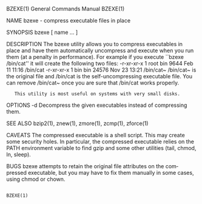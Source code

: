BZEXE(1)                   General Commands Manual                   BZEXE(1)

NAME
       bzexe - compress executable files in place

SYNOPSIS
       bzexe [ name ...  ]

DESCRIPTION
       The bzexe utility allows you to compress executables in place and have
       them automatically uncompress and execute when  you  run  them  (at  a
       penalty   in   performance).   For  example  if  you  execute  ``bzexe
       /bin/cat'' it will create the following two files:
           -r-xr-xr-x  1 root  bin   9644 Feb 11 11:16 /bin/cat
           -r-xr-xr-x  1 bin   bin  24576 Nov 23 13:21 /bin/cat~
       /bin/cat~ is the original file and /bin/cat is the  self-uncompressing
       executable  file.   You  can  remove  /bin/cat~ once you are sure that
       /bin/cat works properly.

       This utility is most useful on systems with very small disks.

OPTIONS
       -d     Decompress the given executables instead of compressing them.

SEE ALSO
       bzip2(1), znew(1), zmore(1), zcmp(1), zforce(1)

CAVEATS
       The compressed executable is a shell  script.  This  may  create  some
       security holes. In particular, the compressed executable relies on the
       PATH environment variable to find gzip and some other utilities (tail,
       chmod, ln, sleep).

BUGS
       bzexe  attempts  to  retain  the  original file attributes on the com‐
       pressed executable, but you may have to  fix  them  manually  in  some
       cases, using chmod or chown.

                                                                     BZEXE(1)
